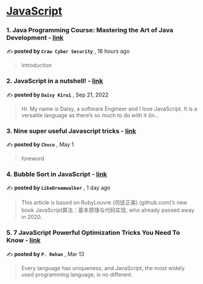 
<h1><a href=https://medium.com/tag/javascript-development/recommended target="_blank" rel="noopener noreferrer">JavaScript</a></h1>
<h3>1. Java Programming Course: Mastering the Art of Java Development - <a href=https://medium.com/@crawacademy?source=tag_recommended_feed---------0-84----------javascript_development----------c9801d22_01ec_4835_b9f2_077298ee168a------- target="_blank" rel="noopener noreferrer">link</a></h3>

✍️ **posted by `Craw Cyber Security`** <date> , 16 hours ago</date>

<blockquote>Introduction</blockquote>

<h3>2. JavaScript in a nutshell! - <a href=https://medium.com/@daisykkirui?source=tag_recommended_feed---------1-107----------javascript_development----------c9801d22_01ec_4835_b9f2_077298ee168a------- target="_blank" rel="noopener noreferrer">link</a></h3>

✍️ **posted by `Daisy Kirui`** <date> , Sep 21, 2022</date>

<blockquote>Hi. My name is Daisy, a software Engineer and I love JavaScript. It is a versatile language as there’s so much to do with it (in…</blockquote>

<h3>3. Nine super useful Javascript tricks - <a href=https://medium.com/@Choco23?source=tag_recommended_feed---------2-85----------javascript_development----------c9801d22_01ec_4835_b9f2_077298ee168a------- target="_blank" rel="noopener noreferrer">link</a></h3>

✍️ **posted by `Choco`** <date> , May 1</date>

<blockquote>foreword</blockquote>

<h3>4. Bubble Sort in JavaScript - <a href=https://medium.com/@LikeDreamwalker?source=tag_recommended_feed---------3-84----------javascript_development----------c9801d22_01ec_4835_b9f2_077298ee168a------- target="_blank" rel="noopener noreferrer">link</a></h3>

✍️ **posted by `LikeDreamwalker`** <date> , 1 day ago</date>

<blockquote>This article is based on RubyLouvre (司徒正美) (github.com)’s new book JavaScript算法：基本原理与代码实现, who already passed away in 2020.</blockquote>

<h3>5. 7 JavaScript Powerful Optimization Tricks You Need To Know - <a href=https://medium.com/@pinjarirehan?source=tag_recommended_feed---------4-85----------javascript_development----------c9801d22_01ec_4835_b9f2_077298ee168a------- target="_blank" rel="noopener noreferrer">link</a></h3>

✍️ **posted by `P. Rehan`** <date> , Mar 13</date>

<blockquote>Every language has uniqueness, and JavaScript, the most widely used programming language, is no different.</blockquote>

